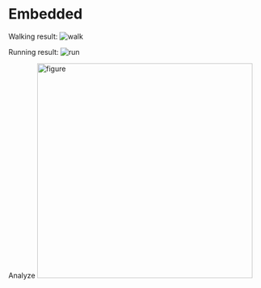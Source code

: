 # Embedded
Walking result:
![walk](https://github.com/netIDxz3630/Wearable-Speedometer/assets/93728266/06dcc036-e8aa-464a-a5c0-274f78a9b281)

Running result:
![run](https://github.com/netIDxz3630/Wearable-Speedometer/assets/93728266/8c8c63bc-398b-4697-bb95-121f4d353a59)

Analyze
<img width="426" alt="figure" src="https://github.com/netIDxz3630/Wearable-Speedometer/assets/93728266/14da6ffe-dcad-40ec-8aaa-291eec10cb77">
